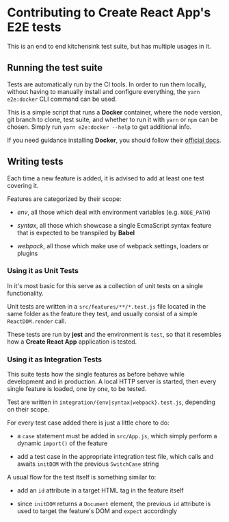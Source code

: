 # Contributing to Create React App's E2E tests

This is an end to end kitchensink test suite, but has multiple usages in it.

## Running the test suite

Tests are automatically run by the CI tools.
In order to run them locally, without having to manually install and configure everything, the `yarn e2e:docker` CLI command can be used.

This is a simple script that runs a **Docker** container, where the node version, git branch to clone, test suite, and whether to run it with `yarn` or `npm` can be chosen.
Simply run `yarn e2e:docker --help` to get additional info.

If you need guidance installing **Docker**, you should follow their [official docs](https://docs.docker.com/engine/installation/).

## Writing tests

Each time a new feature is added, it is advised to add at least one test covering it.

Features are categorized by their scope:

- _env_, all those which deal with environment variables (e.g. `NODE_PATH`)

- _syntax_, all those which showcase a single EcmaScript syntax feature that is expected to be transpiled by **Babel**

- _webpack_, all those which make use of webpack settings, loaders or plugins

### Using it as Unit Tests

In it's most basic for this serve as a collection of unit tests on a single functionality.

Unit tests are written in a `src/features/**/*.test.js` file located in the same folder as the feature they test, and usually consist of a simple `ReactDOM.render` call.

These tests are run by **jest** and the environment is `test`, so that it resembles how a **Create React App** application is tested.

### Using it as Integration Tests

This suite tests how the single features as before behave while development and in production.
A local HTTP server is started, then every single feature is loaded, one by one, to be tested.

Test are written in `integration/{env|syntax|webpack}.test.js`, depending on their scope.

For every test case added there is just a little chore to do:

- a `case` statement must be added in `src/App.js`, which simply perform a dynamic `import()` of the feature

- add a test case in the appropriate integration test file, which calls and awaits `initDOM` with the previous `SwitchCase` string

A usual flow for the test itself is something similar to:

- add an `id` attribute in a target HTML tag in the feature itself

- since `initDOM` returns a `Document` element, the previous `id` attribute is used to target the feature's DOM and `expect` accordingly

